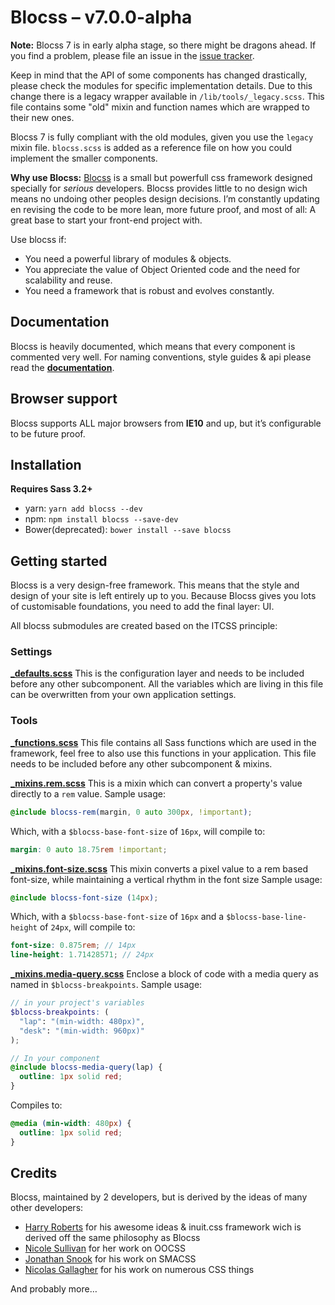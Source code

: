 # Blocss – v7.0.0-alpha

**Note:**
Blocss 7 is in early alpha stage, so there might be dragons ahead. If you find a problem, please file an issue in the [issue tracker](https://github.com/Blocss/blocss/issues).

Keep in mind that the API of some components has changed drastically, please check the modules for specific implementation details.
Due to this change there is a legacy wrapper available in `/lib/tools/_legacy.scss`. This file contains some "old" mixin and function names which are wrapped to their new ones.

Blocss 7 is fully compliant with the old modules, given you use the `legacy` mixin file.
`blocss.scss` is added as a reference file on how you could implement the smaller components.


**Why use Blocss:**
[Blocss](http://blocss.github.io/blocss) is a small but powerfull css framework designed specially for _serious_ developers.
Blocss provides little to no design wich means no undoing other peoples design decisions. I’m constantly updating en revising the code to be more lean, more future proof, and most of all: A great base to start your front-end project with.

Use blocss if:

* You need a powerful library of modules & objects.
* You appreciate the value of Object Oriented code and the need for scalability
  and reuse.
* You need a framework that is robust and evolves constantly.

## Documentation
Blocss is heavily documented, which means that every component is commented very well. For naming conventions, style guides & api please read the **[documentation](doc/README.md)**.

## Browser support
Blocss supports ALL major browsers from **IE10** and up, but it’s configurable to be future proof.

## Installation

**Requires Sass 3.2+**

* yarn: `yarn add blocss --dev`
* npm: `npm install blocss --save-dev`
* Bower(deprecated): `bower install --save blocss`

## Getting started
Blocss is a very design-free framework. This means that the style and design
of your site is left entirely up to you.
Because Blocss gives you lots of customisable foundations, you need to add
the final layer: UI.

All blocss submodules are created based on the ITCSS principle:

### Settings

**[_defaults.scss](https://github.com/Blocss/blocss/blob/master/lib/settings/_defaults.scss)**
This is the configuration layer and needs to be included before any other subcomponent. All the variables which are living in this file can be overwritten from your own application settings.

### Tools

**[_functions.scss](https://github.com/Blocss/blocss/blob/master/lib/tools/_functions.scss)**
This file contains all Sass functions which are used in the framework, feel free to also use this functions in your application. This file needs to be included before any other subcomponent & mixins.

**[_mixins.rem.scss](https://github.com/Blocss/blocss/blob/master/lib/tools/_mixins.rem.scss)**
This is a mixin which can convert a property's value directly to a `rem` value.
Sample usage:
```scss
@include blocss-rem(margin, 0 auto 300px, !important);
```
Which, with a `$blocss-base-font-size` of `16px`, will compile to:
```scss
margin: 0 auto 18.75rem !important;
```

**[_mixins.font-size.scss](https://github.com/Blocss/blocss/blob/master/lib/tools/_mixins.font-size.scss)**
This mixin converts a pixel value to a rem based font-size, while maintaining a vertical rhythm in the font size
Sample usage:
```scss
@include blocss-font-size (14px);
```
Which, with a `$blocss-base-font-size` of `16px` and a `$blocss-base-line-height` of `24px`, will compile to:
```scss
font-size: 0.875rem; // 14px
line-height: 1.71428571; // 24px
```

**[_mixins.media-query.scss](https://github.com/Blocss/blocss/blob/master/lib/tools/_mixins.media-query.scss)**
Enclose a block of code with a media query as named in `$blocss-breakpoints`.
Sample usage:
```scss
// in your project's variables
$blocss-breakpoints: (
  "lap": "(min-width: 480px)",
  "desk": "(min-width: 960px)"
);

// In your component
@include blocss-media-query(lap) {
  outline: 1px solid red;
}
```
Compiles to:
```scss
@media (min-width: 480px) {
  outline: 1px solid red;
}
```

## Credits

Blocss, maintained by 2 developers, but is derived by the ideas of many other developers:

* [Harry Roberts](https://twitter.com/csswizardry) for his awesome ideas & inuit.css framework wich is derived off the same philosophy as Blocss
* [Nicole Sullivan](https://twitter.com/stubbornella) for her work on OOCSS
* [Jonathan Snook](https://twitter.com/snookca) for his work on SMACSS
* [Nicolas Gallagher](https://twitter.com/necolas) for his work on numerous CSS things

And probably more…
